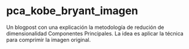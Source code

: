 # pca_kobe_bryant_imagen
Un blogpost con una explicación la metodología de redución de dimensionalidad Componentes Principales. La idea es aplicar la técnica para comprimir la imagen original.
